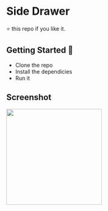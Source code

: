 # Side Drawer

⭐️ this repo if you like it.

## Getting Started 🚀

- Clone the repo
- Install the dependicies
- Run it


## Screenshot

<img src="sd.gif" width="250">  
